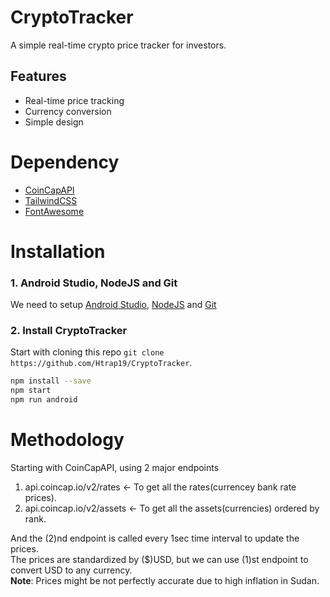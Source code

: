 # CryptoTracker
A simple real-time crypto price tracker for investors.

## Features
- Real-time price tracking
- Currency conversion
- Simple design

# Dependency
- [CoinCapAPI](https://docs.coincap.io/)
- [TailwindCSS](https://www.npmjs.com/package/nativewind)
- [FontAwesome](https://fontawesome.com/v5/docs/web/use-with/react-native)

# Installation

### 1. Android Studio, NodeJS and Git
We need to setup [Android Studio](https://developer.android.com/studio/install), [NodeJS](https://nodejs.org/en/download/) and [Git](https://git-scm.com/downloads)

### 2. Install CryptoTracker
Start with cloning this repo ```git clone https://github.com/Htrap19/CryptoTracker```.

```sh
npm install --save
npm start
npm run android
```

# Methodology
Starting with CoinCapAPI, using 2 major endpoints
1. api.coincap.io/v2/rates <- To get all the rates(currencey bank rate prices).
2. api.coincap.io/v2/assets <- To get all the assets(currencies) ordered by rank.

And the (2)nd endpoint is called every 1sec time interval to update the prices.<br/>
The prices are standardized by ($)USD, but we can use (1)st endpoint to convert USD to any currency.<br />
**Note**: Prices might be not perfectly accurate due to high inflation in Sudan.
